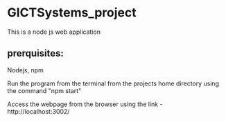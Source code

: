 # GICTSystems_project

This is a node js web application 


## prerquisites:

Nodejs, npm


Run the program from the terminal from the projects home directory using the command "npm start"


Access the webpage from the browser using the link - http://localhost:3002/
